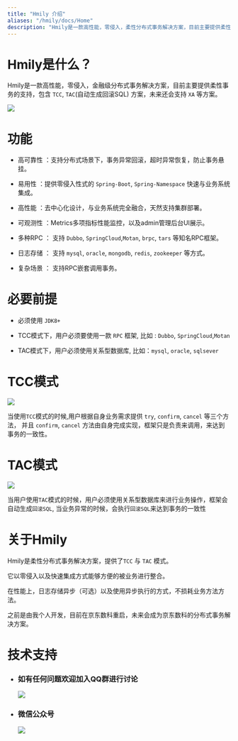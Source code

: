 ```yaml
---
title: "Hmily 介绍"
aliases: "/hmily/docs/Home"
description: "Hmily是一款高性能，零侵入，柔性分布式事务解决方案，目前主要提供柔性事务的支持，包含 TCC, TAC(自动生成回滚SQL) 方案，未来还会支持 XA 等方案。"
---
```


Hmily是什么？
================

Hmily是一款高性能，零侵入，金融级分布式事务解决方案，目前主要提供柔性事务的支持，包含 `TCC`, `TAC`(自动生成回滚SQL) 方案，未来还会支持 `XA` 等方案。

 ![](/img/architecture/hmily-framework.png) 

#  功能

   *  高可靠性 ：支持分布式场景下，事务异常回滚，超时异常恢复，防止事务悬挂。
   
   *  易用性 ：提供零侵入性式的 `Spring-Boot`, `Spring-Namespace` 快速与业务系统集成。
   
   *  高性能 ：去中心化设计，与业务系统完全融合，天然支持集群部署。
   
   *  可观测性 ：Metrics多项指标性能监控，以及admin管理后台UI展示。
   
   *  多种RPC ： 支持 `Dubbo`, `SpringCloud`,`Motan`, `brpc`, `tars` 等知名RPC框架。
   
   *  日志存储 ： 支持 `mysql`, `oracle`, `mongodb`, `redis`, `zookeeper` 等方式。
   
   *  复杂场景 ： 支持RPC嵌套调用事务。
   

# 必要前提 

  * 必须使用 `JDK8+` 
  
  * TCC模式下，用户必须要使用一款 `RPC` 框架, 比如 : `Dubbo`, `SpringCloud`,`Motan`
  
  * TAC模式下，用户必须使用关系型数据库, 比如：`mysql`, `oracle`, `sqlsever`

# TCC模式

 ![](https://yu199195.github.io/images/hmily/hmily-tcc.png) 
 
   当使用`TCC`模式的时候,用户根据自身业务需求提供 `try`, `confirm`, `cancel` 等三个方法，
   并且 `confirm`, `cancel` 方法由自身完成实现，框架只是负责来调用，来达到事务的一致性。

# TAC模式  

   ![](https://yu199195.github.io/images/hmily/hmily-tac.png) 
   
   当用户使用`TAC`模式的时候，用户必须使用关系型数据库来进行业务操作，框架会自动生成`回滚SQL`,
   当业务异常的时候，会执行`回滚SQL`来达到事务的一致性
   
  
# 关于Hmily 
    
   Hmily是柔性分布式事务解决方案，提供了`TCC` 与 `TAC` 模式。
   
   它以零侵入以及快速集成方式能够方便的被业务进行整合。
   
   在性能上，日志存储异步（可选）以及使用异步执行的方式，不损耗业务方法方法。
   
   之前是由我个人开发，目前在京东数科重启，未来会成为京东数科的分布式事务解决方案。

# 技术支持

 * ###  如有任何问题欢迎加入QQ群进行讨论
   ![](https://yu199195.github.io/images/qq.png)


 * ###  微信公众号
   ![](https://yu199195.github.io/images/public.jpg)
